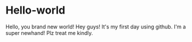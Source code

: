 # Hello-world
Hello, you brand new world!
Hey guys!
It's my first day using github. I'm a super newhand! Plz treat me kindly.
